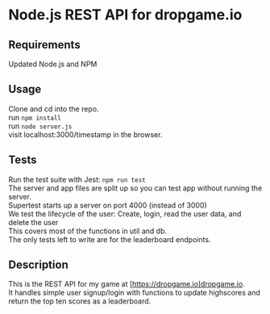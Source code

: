 # Node.js REST API for dropgame.io
Requirements
---
Updated Node.js and NPM

Usage
---
Clone and cd into the repo.  
run `npm install`  
run `node server.js`  
visit localhost:3000/timestamp in the browser.

Tests
---
Run the test suite with Jest: `npm run test`  
The server and app files are split up so you can test app without running the server.  
Supertest starts up a server on port 4000 (instead of 3000)  
We test the lifecycle of the user: Create, login, read the user data, and delete the user  
This covers most of the functions in util and db.  
The only tests left to write are for the leaderboard endpoints.

Description
---
This is the REST API for my game at [https://dropgame.io]dropgame.io.  
It handles simple user signup/login with functions to update highscores and return the top ten scores as a leaderboard.  
